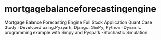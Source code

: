 # mortgagebalanceforecastingengine
Mortgage Balance Forecasting Engine Full Stack Application Quant Case Study
-Developed using:Pyspark, Django, SimPy, Python
-Dynamic programming example with Simpy and Pyspark
-Stochastic Simulation
